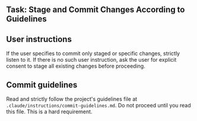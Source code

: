 ## Task: Stage and Commit Changes According to Guidelines

## User instructions
If the user specifies to commit only staged or specific changes, strictly listen to it.
If there is no such user instruction, ask the user for explicit consent to stage all existing changes before proceeding.

## Commit guidelines
Read and strictly follow the project's guidelines file at `.claude/instructions/commit-guidelines.md`. Do not proceed until you read this file. This is a hard requirement.
